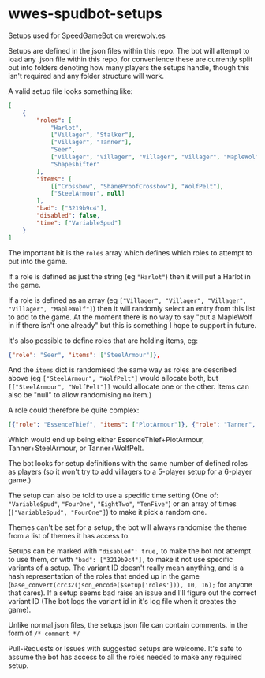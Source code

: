 # wwes-spudbot-setups
Setups used for SpeedGameBot on werewolv.es

Setups are defined in the json files within this repo. The bot will attempt to load any .json file within this repo, for convenience these are currently split out into folders denoting how many players the setups handle, though this isn't required and any folder structure will work.

A valid setup file looks something like:

```json
[
    {
        "roles": [
            "Harlot",
            ["Villager", "Stalker"],
            ["Villager", "Tanner"],
            "Seer",
            ["Villager", "Villager", "Villager", "Villager", "MapleWolf"],
            "Shapeshifter"
        ],
        "items": [
            [["Crossbow", "ShaneProofCrossbow"], "WolfPelt"],
            ["SteelArmour", null]
        ],
        "bad": ["3219b9c4"],
        "disabled": false,
        "time": ["VariableSpud"]
    }
]
```

The important bit is the `roles` array which defines which roles to attempt to put into the game.

If a role is defined as just the string (eg `"Harlot"`) then it will put a Harlot in the game.

If a role is defined as an array (eg `["Villager", "Villager", "Villager", "Villager", "MapleWolf"]`) then it will randomly select an entry from this list to add to the game. At the moment there is no way to say "put a MapleWolf in if there isn't one already" but this is something I hope to support in future.

It's also possible to define roles that are holding items, eg:
```json
{"role": "Seer", "items": ["SteelArmour"]},
```

And the `items` dict is randomised the same way as roles are described above (eg `["SteelArmour", "WolfPelt"]` would allocate both, but `[["SteelArmour", "WolfPelt"]]` would allocate one or the other. Items can also be "null" to allow randomising no item.)

A role could therefore be quite complex:
```json
[{"role": "EssenceThief", "items": ["PlotArmour"]}, {"role": "Tanner", "items": [["SteelArmour", "WolfPelt"]]}],
```
Which would end up being either EssenceThief+PlotArmour, Tanner+SteelArmour, or Tanner+WolfPelt.


The bot looks for setup definitions with the same number of defined roles as players (so it won't try to add villagers to a 5-player setup for a 6-player game.)


The setup can also be told to use a specific time setting (One of: `"VariableSpud"`, `"FourOne"`, `"EightTwo"`, `"TenFive"`) or an array of times (`["VariableSpud", "FourOne"]`) to make it pick a random one.


Themes can't be set for a setup, the bot will always randomise the theme from a list of themes it has access to.


Setups can be marked with `"disabled": true,` to make the bot not attempt to use them, or with `"bad": ["3219b9c4"],` to make it not use specific variants of a setup. The variant ID doesn't really mean anything, and is a hash representation of the roles that ended up in the game (`base_convert(crc32(json_encode($setup['roles'])), 10, 16);` for anyone that cares). If a setup seems bad raise an issue and I'll figure out the correct variant ID (The bot logs the variant id in it's log file when it creates the game).


Unlike normal json files, the setups json file can contain comments. in the form of `/* comment */`


Pull-Requests or Issues with suggested setups are welcome. It's safe to assume the bot has access to all the roles needed to make any required setup.
